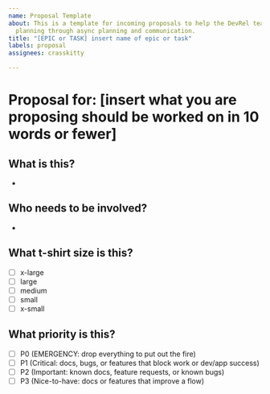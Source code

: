 ```yaml
---
name: Proposal Template
about: This is a template for incoming proposals to help the DevRel team manage sprint
  planning through async planning and communication.
title: "[EPIC or TASK] insert name of epic or task"
labels: proposal
assignees: crasskitty

---
```


# Proposal for: [insert what you are proposing should be worked on in 10 words or fewer]

## What is this? 
- 

## Who needs to be involved?
-

## What t-shirt size is this?
- [ ] x-large 
- [ ] large 
- [ ] medium
- [ ] small 
- [ ] x-small 

## What priority is this?
- [ ] P0 (EMERGENCY: drop everything to put out the fire)
- [ ] P1 (Critical: docs, bugs, or features that block work or dev/app success)
- [ ] P2 (Important: known docs, feature requests, or known bugs)
- [ ] P3 (Nice-to-have: docs or features that improve a flow)
